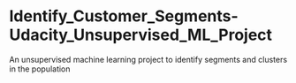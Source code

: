 # Identify_Customer_Segments-Udacity_Unsupervised_ML_Project
An unsupervised machine learning project to identify segments and clusters in the population
